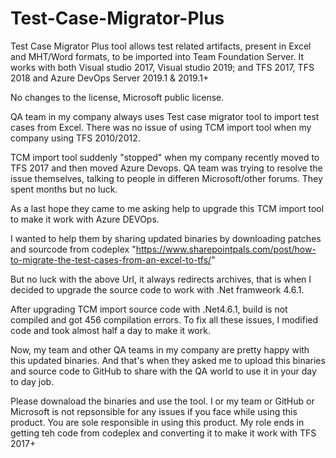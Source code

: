 # Test-Case-Migrator-Plus
Test Case Migrator Plus tool allows test related artifacts, present in Excel and MHT/Word formats, to be imported into Team Foundation Server. It works with both Visual studio 2017, Visual studio 2019; and TFS 2017, TFS 2018 and Azure DevOps Server 2019.1 &amp; 2019.1+

No changes to the license, Microsoft public license.

QA team in my company always uses Test case migrator tool to import test cases from Excel. There was no issue of using TCM import tool when my company using TFS 2010/2012.

TCM import tool suddenly "stopped" when my company recently moved to TFS 2017 and then moved Azure Devops. QA team was trying to resolve the issue themselves, talking to people in differen Microsoft/other forums. They spent months but no luck. 

As a last hope they came to me asking help to upgrade this TCM import tool to make it work with Azure DEVOps. 

I wanted to help them by sharing updated binaries by downloading patches and sourcode from codeplex "https://www.sharepointpals.com/post/how-to-migrate-the-test-cases-from-an-excel-to-tfs/"

But no luck with the above Url, it always redirects archives, that is when I decided to upgrade the source code to work with .Net framweork 4.6.1.

After upgrading TCM import source code with .Net4.6.1, build is not compiled and got 456 compilation errors. To fix all these issues, I modified code and took almost half a day to make it work.

Now, my team and other QA teams in my company are pretty happy with this updated binaries. And that's when they asked me to upload this binaries and source code to GitHub to share with the QA world to use it in your day to day job.

Please downaload the binaries and use the tool. I or my team or GitHub or Microsoft is not repsonsible for any issues if you face while using this product. You are sole responsible in using this product. My role ends in getting teh code from codeplex and converting it to make it work with TFS 2017+


